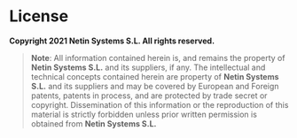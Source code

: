 # License
**Copyright 2021 Netin Systems S.L. All rights reserved.**
> **Note**: 
> All information contained herein is, and remains the property of **Netin Systems S.L.** and its suppliers, if any. The intellectual and technical concepts contained herein are property of **Netin Systems S.L.** and its suppliers and may be covered by European and Foreign patents, patents in process, and are protected by trade secret or copyright.  Dissemination of this information or the reproduction of this material is strictly forbidden unless prior written permission is obtained from **Netin Systems S.L.**